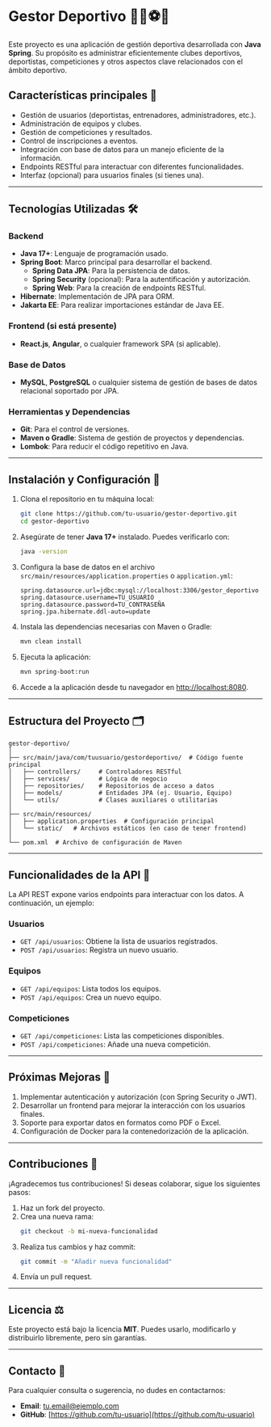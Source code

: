 # Gestor Deportivo 🏋️‍♂️⚽🏀

Este proyecto es una aplicación de gestión deportiva desarrollada con **Java Spring**. Su propósito es administrar
eficientemente clubes deportivos, deportistas, competiciones y otros aspectos clave relacionados con el ámbito
deportivo.

## Características principales 🚀

- Gestión de usuarios (deportistas, entrenadores, administradores, etc.).
- Administración de equipos y clubes.
- Gestión de competiciones y resultados.
- Control de inscripciones a eventos.
- Integración con base de datos para un manejo eficiente de la información.
- Endpoints RESTful para interactuar con diferentes funcionalidades.
- Interfaz (opcional) para usuarios finales (si tienes una).

---

## Tecnologías Utilizadas 🛠️

### Backend

- **Java 17+**: Lenguaje de programación usado.
- **Spring Boot**: Marco principal para desarrollar el backend.
  - **Spring Data JPA**: Para la persistencia de datos.
  - **Spring Security** (opcional): Para la autentificación y autorización.
  - **Spring Web**: Para la creación de endpoints RESTful.
- **Hibernate**: Implementación de JPA para ORM.
- **Jakarta EE**: Para realizar importaciones estándar de Java EE.

### Frontend (si está presente)

- **React.js**, **Angular**, o cualquier framework SPA (si aplicable).

### Base de Datos

- **MySQL**, **PostgreSQL** o cualquier sistema de gestión de bases de datos relacional soportado por JPA.

### Herramientas y Dependencias

- **Git**: Para el control de versiones.
- **Maven o Gradle**: Sistema de gestión de proyectos y dependencias.
- **Lombok**: Para reducir el código repetitivo en Java.

---

## Instalación y Configuración 🚧

1. Clona el repositorio en tu máquina local:

   ```bash
   git clone https://github.com/tu-usuario/gestor-deportivo.git
   cd gestor-deportivo
   ```

2. Asegúrate de tener **Java 17+** instalado. Puedes verificarlo con:

   ```bash
   java -version
   ```

3. Configura la base de datos en el archivo `src/main/resources/application.properties` o `application.yml`:

   ```properties
   spring.datasource.url=jdbc:mysql://localhost:3306/gestor_deportivo
   spring.datasource.username=TU_USUARIO
   spring.datasource.password=TU_CONTRASEÑA
   spring.jpa.hibernate.ddl-auto=update
   ```

4. Instala las dependencias necesarias con Maven o Gradle:

   ```bash
   mvn clean install
   ```

5. Ejecuta la aplicación:

   ```bash
   mvn spring-boot:run
   ```

6. Accede a la aplicación desde tu navegador en [http://localhost:8080](http://localhost:8080).

---

## Estructura del Proyecto 🗂️

```
gestor-deportivo/
│
├── src/main/java/com/tuusuario/gestordeportivo/  # Código fuente principal
│   ├── controllers/     # Controladores RESTful
│   ├── services/        # Lógica de negocio
│   ├── repositories/    # Repositorios de acceso a datos
│   ├── models/          # Entidades JPA (ej. Usuario, Equipo)
│   └── utils/           # Clases auxiliares o utilitarias
│
├── src/main/resources/
│   ├── application.properties  # Configuración principal
│   └── static/   # Archivos estáticos (en caso de tener frontend)
│
└── pom.xml  # Archivo de configuración de Maven
```

---

## Funcionalidades de la API 📡

La API REST expone varios endpoints para interactuar con los datos. A continuación, un ejemplo:

### Usuarios

- `GET /api/usuarios`: Obtiene la lista de usuarios registrados.
- `POST /api/usuarios`: Registra un nuevo usuario.

### Equipos

- `GET /api/equipos`: Lista todos los equipos.
- `POST /api/equipos`: Crea un nuevo equipo.

### Competiciones

- `GET /api/competiciones`: Lista las competiciones disponibles.
- `POST /api/competiciones`: Añade una nueva competición.

---

## Próximas Mejoras 🚀

1. Implementar autenticación y autorización (con Spring Security o JWT).
2. Desarrollar un frontend para mejorar la interacción con los usuarios finales.
3. Soporte para exportar datos en formatos como PDF o Excel.
4. Configuración de Docker para la contenedorización de la aplicación.

---

## Contribuciones 🤝

¡Agradecemos tus contribuciones! Si deseas colaborar, sigue los siguientes pasos:

1. Haz un fork del proyecto.
2. Crea una nueva rama:
   ```bash
   git checkout -b mi-nueva-funcionalidad
   ```
3. Realiza tus cambios y haz commit:
   ```bash
   git commit -m "Añadir nueva funcionalidad"
   ```
4. Envía un pull request.

---

## Licencia ⚖️

Este proyecto está bajo la licencia **MIT**. Puedes usarlo, modificarlo y distribuirlo libremente, pero sin garantías.

---

## Contacto 💬

Para cualquier consulta o sugerencia, no dudes en contactarnos:

- **Email**: [tu.email@ejemplo.com](mailto:tu.email@ejemplo.com)
- **GitHub**: [https://github.com/tu-usuario](https://github.com/tu-usuario)

